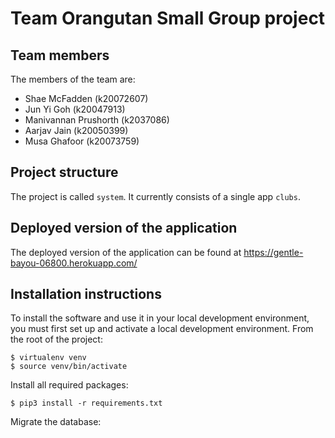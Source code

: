 # Team Orangutan Small Group project

## Team members
The members of the team are:
- Shae McFadden (k20072607)
- Jun Yi Goh (k20047913)
- Manivannan Prushorth (k2037086)
- Aarjav Jain (k20050399)
- Musa Ghafoor (k20073759)

## Project structure
The project is called `system`.  It currently consists of a single app `clubs`.

## Deployed version of the application
The deployed version of the application can be found at https://gentle-bayou-06800.herokuapp.com/

## Installation instructions
To install the software and use it in your local development environment, you must first set up and activate a local development environment.  From the root of the project:

```
$ virtualenv venv
$ source venv/bin/activate
```

Install all required packages:

```
$ pip3 install -r requirements.txt
```

Migrate the database:

```
$ python3 manage.py migrate
```

Seed the development database with:

```
$ python3 manage.py seed
```

Run all tests with:
```
$ python3 manage.py test
```

*The above instructions should work in your version of the application.  If there are deviations, declare those here in bold.  Otherwise, remove this line.*

## Sources
The packages used by this application are specified in `requirements.txt`

*Declare are other sources here.*

The idea of filter members with full name is from https://stackoverflow.com/questions/17932152/auth-filter-full-name

